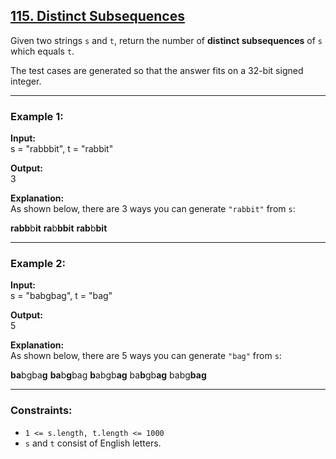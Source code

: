 ## [115. Distinct Subsequences](https://leetcode.com/problems/distinct-subsequences/)

Given two strings `s` and `t`, return the number of **distinct subsequences** of `s` which equals `t`.

The test cases are generated so that the answer fits on a 32-bit signed integer.

---

### Example 1:
**Input:**  
s = "rabbbit", t = "rabbit"  

**Output:**  
3  

**Explanation:**  
As shown below, there are 3 ways you can generate `"rabbit"` from `s`:  

**rabb**b**it**
**ra**b**bbit**
**rab**b**bit**

---

### Example 2:
**Input:**  
s = "babgbag", t = "bag"  

**Output:**  
5  

**Explanation:**  
As shown below, there are 5 ways you can generate `"bag"` from `s`:  

**ba**bgba**g**
**ba**b**g**bag
**b**abgb**ag**
ba**b**gb**ag**
babg**bag**

---

### Constraints:
- `1 <= s.length, t.length <= 1000`  
- `s` and `t` consist of English letters.
